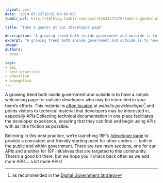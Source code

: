 ```yaml
---
layout: post
date: '2014-07-23T10:01:00-04:00'
tumblr_url: http://18fblog.tumblr.com/post/92632274379/take-a-gander-at-our-developer-page

title: "Take a gander at our /Developer page"

description: "A growing trend both inside government and outside is to have a simple welcoming page for outside developers who may be interested in your team’s efforts. This material is often located at website.gov/developer and points visitors to technical material that developers may be interested in, especially APIs. Collecting technical documentation in one place facilitates the developer experience, ensuring that they can find and begin using APIs with as little friction as possible."
excerpt: "A growing trend both inside government and outside is to have a simple welcoming page for outside developers who may be interested in your team’s efforts. This material is often located at website.gov/developer and points visitors to technical material that developers may be interested in, especially APIs. Collecting technical documentation in one place facilitates the developer experience, ensuring that they can find and begin using APIs with as little friction as possible."
image: 
authors:
- gray

tags:
- api
- best practices
- education
- evangelism
---
```


A growing trend both inside government and outside is to have a simple welcoming page for outside developers who may be interested in your team’s efforts. This material is [often located](https://18f.gsa.gov/2014/05/29/announcing-the-developer-program-a-new-hub-for/) at *website.gov/developer*[^1] and points visitors to technical material that developers may be interested in, especially APIs.Collecting technical documentation in one place facilitates the developer experience, ensuring that they can find and begin using APIs with as little friction as possible.

Believing in this best practice, we’re launching 18F's [/developer page](https://18f.gsa.gov/developer) to provide a consistent and friendly starting point for other coders — both in the public and within government. There are two main sections, one for our APIs and another for 18F initiatives that are targeted to this community. There’s a good bit there, but we hope you’ll check back often as we add more APIs... a lot more APIs!

[^1]: as recommended in the [Digital Government Strategy](https://obamawhitehouse.archives.gov/sites/default/files/omb/egov/digital-government/digital-government.html#open-data-default)